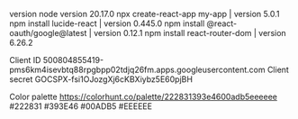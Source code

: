 version node version 20.17.0
npx create-react-app my-app | version 5.0.1
npm install lucide-react | version 0.445.0
npm install @react-oauth/google@latest | version 0.12.1
npm install react-router-dom | version 6.26.2

Client ID
500804855419-pms6km4isevbtq88rpgbpp02tdjq26fm.apps.googleusercontent.com
Client secret
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

Color palette
https://colorhunt.co/palette/222831393e4600adb5eeeeee
#222831
#393E46
#00ADB5
#EEEEEE
